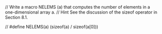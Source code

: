 // Write a macro NELEMS (a) that computes the number of elements in a one-dimensional array a. 
// Hint See the discussion of the sizeof operator in Section 8.1.

// #define NELEMS(a) (sizeof(a) / sizeof(a[0]))
